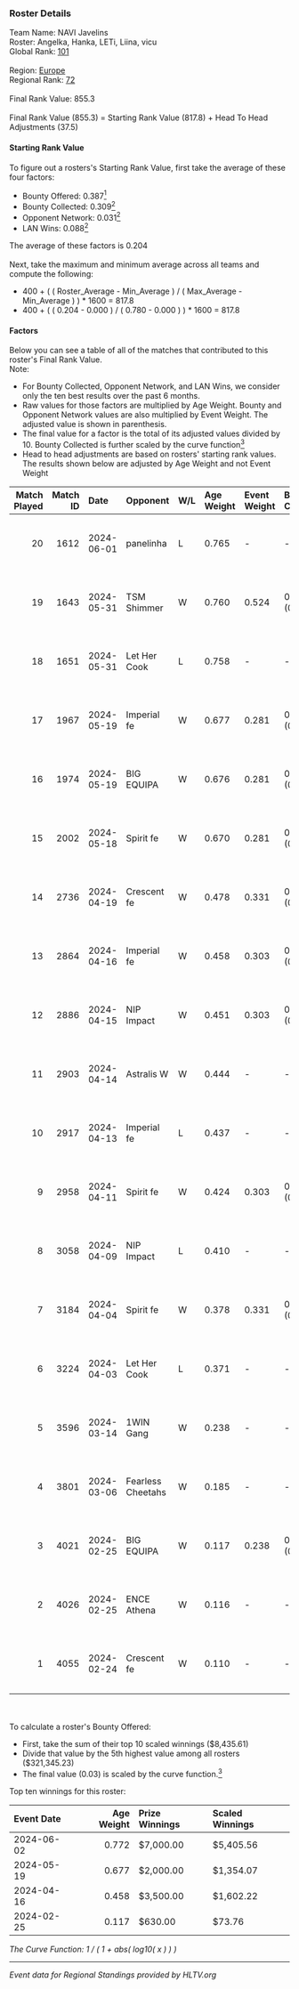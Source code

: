 ### Roster Details<br />
Team Name: NAVI Javelins<br />
Roster: Angelka, Hanka, LETi, Liina, vicu<br />
Global Rank: [101](../standings_global.md)<br />
<br />
Region: [Europe]( ../standings_europe.md)<br />
Regional Rank: [72]( ../standings_europe.md)<br />
<br />
Final Rank Value:  855.3<br />
<br />
Final Rank Value (855.3) = Starting Rank Value (817.8) + Head To Head Adjustments (37.5)<br />

#### Starting Rank Value<br />
To figure out a rosters's Starting Rank Value, first take the average of these four factors:<br />
- Bounty Offered: 0.387[<sup>1</sup>](#table2)
- Bounty Collected: 0.309[<sup>2</sup>](#table1)
- Opponent Network: 0.031[<sup>2</sup>](#table1)
- LAN Wins: 0.088[<sup>2</sup>](#table1)

The average of these factors is 0.204<br />
<br />
Next, take the maximum and minimum average across all teams and compute the following:<br />
- 400 + ( ( Roster_Average - Min_Average ) / ( Max_Average - Min_Average ) ) * 1600 = 817.8
- 400 + ( ( 0.204 - 0.000 ) / ( 0.780 - 0.000 ) ) * 1600 = 817.8


#### Factors<br />
Below you can see a table of all of the matches that contributed to this roster's Final Rank Value.<br />
Note:<br />

- For Bounty Collected, Opponent Network, and LAN Wins, we consider only the ten best results over the past 6 months.
- Raw values for those factors are multiplied by Age Weight. Bounty and Opponent Network values are also multiplied by Event Weight. The adjusted value is shown in parenthesis.
- The final value for a factor is the total of its adjusted values divided by 10. Bounty Collected is further scaled by the curve function[<sup>3</sup>](#curveFunction)
- Head to head adjustments are based on rosters' starting rank values. The results shown below are adjusted by Age Weight and not Event Weight
<span id="table1"></span><br />


| Match Played | Match ID | Date       | Opponent          | W/L | Age Weight | Event Weight | Bounty Collected | Opponent Network | LAN Wins  | H2H Adj. | Roster                            |
| -: | -: | :- | :- | :- | :- | :- | :- | :- | :- | -: | :- |
|           20 |     1612 | 2024-06-01 | panelinha         | L   | 0.765      | -            | -                | -                | -         |   -12.05 | Angelka, Hanka, LETi, Liina, vicu |
|           19 |     1643 | 2024-05-31 | TSM Shimmer       | W   | 0.760      | 0.524        | 0.020 (0.008)    | 0.195 (0.078)    | 1 (0.760) |     7.53 | Angelka, Hanka, LETi, Liina, vicu |
|           18 |     1651 | 2024-05-31 | Let Her Cook      | L   | 0.758      | -            | -                | -                | -         |   -10.49 | Angelka, Hanka, LETi, Liina, vicu |
|           17 |     1967 | 2024-05-19 | Imperial fe       | W   | 0.677      | 0.281        | 0.128 (0.024)    | 0.294 (0.056)    | 0 (0.000) |    15.73 | Angelka, Hanka, LETi, Liina, vicu |
|           16 |     1974 | 2024-05-19 | BIG EQUIPA        | W   | 0.676      | 0.281        | 0.017 (0.003)    | 0.146 (0.028)    | 0 (0.000) |     8.70 | Angelka, Hanka, LETi, Liina, vicu |
|           15 |     2002 | 2024-05-18 | Spirit fe         | W   | 0.670      | 0.281        | 0.005 (0.001)    | 0.139 (0.026)    | 0 (0.000) |     5.13 | Angelka, Hanka, LETi, Liina, vicu |
|           14 |     2736 | 2024-04-19 | Crescent fe       | W   | 0.478      | 0.331        | 0.005 (0.001)    | 0.076 (0.012)    | 0 (0.000) |     3.81 | Angelka, Hanka, LETi, Liina, vicu |
|           13 |     2864 | 2024-04-16 | Imperial fe       | W   | 0.458      | 0.303        | 0.128 (0.018)    | 0.294 (0.041)    | 0 (0.000) |    11.13 | Angelka, Hanka, LETi, Liina, vicu |
|           12 |     2886 | 2024-04-15 | NIP Impact        | W   | 0.451      | 0.303        | 0.005 (0.001)    | 0.225 (0.031)    | 0 (0.000) |     5.36 | Angelka, Hanka, LETi, Liina, vicu |
|           11 |     2903 | 2024-04-14 | Astralis W        | W   | 0.444      | -            | -                | -                | 0 (0.000) |     3.36 | Angelka, Hanka, LETi, Liina, vicu |
|           10 |     2917 | 2024-04-13 | Imperial fe       | L   | 0.437      | -            | -                | -                | -         |    -3.05 | Angelka, Hanka, LETi, Liina, vicu |
|            9 |     2958 | 2024-04-11 | Spirit fe         | W   | 0.424      | 0.303        | 0.005 (0.001)    | 0.139 (0.018)    | 0 (0.000) |     3.83 | Angelka, Hanka, LETi, Liina, vicu |
|            8 |     3058 | 2024-04-09 | NIP Impact        | L   | 0.410      | -            | -                | -                | -         |    -8.24 | Angelka, Hanka, LETi, Liina, vicu |
|            7 |     3184 | 2024-04-04 | Spirit fe         | W   | 0.378      | 0.331        | 0.005 (0.001)    | 0.139 (0.017)    | 0 (0.000) |     3.50 | Angelka, Hanka, LETi, Liina, vicu |
|            6 |     3224 | 2024-04-03 | Let Her Cook      | L   | 0.371      | -            | -                | -                | -         |    -4.26 | Angelka, Hanka, LETi, Liina, vicu |
|            5 |     3596 | 2024-03-14 | 1WIN Gang         | W   | 0.238      | -            | -                | -                | -         |     2.10 | Angelka, Hanka, LETi, Liina, vicu |
|            4 |     3801 | 2024-03-06 | Fearless Cheetahs | W   | 0.185      | -            | -                | -                | -         |     1.82 | Angelka, Hanka, LETi, Liina, vicu |
|            3 |     4021 | 2024-02-25 | BIG EQUIPA        | W   | 0.117      | 0.238        | 0.017 (0.000)    | 0.146 (0.004)    | -         |     1.59 | Angelka, Hanka, LETi, Liina, vicu |
|            2 |     4026 | 2024-02-25 | ENCE Athena       | W   | 0.116      | -            | -                | -                | -         |     0.99 | Angelka, Hanka, LETi, Liina, vicu |
|            1 |     4055 | 2024-02-24 | Crescent fe       | W   | 0.110      | -            | -                | -                | -         |     1.04 | Angelka, Hanka, LETi, Liina, vicu |

<br />
<span id="table2"></span><br />
To calculate a roster's Bounty Offered:<br />

- First, take the sum of their top 10 scaled winnings ($8,435.61)
- Divide that value by the 5th highest value among all rosters ($321,345.23)
- The final value (0.03) is scaled by the curve function.[<sup>3</sup>](#curveFunction)

Top ten winnings for this roster:<br />

| Event Date | Age Weight | Prize Winnings | Scaled Winnings |
| :- | -: | :- | :- |
| 2024-06-02 |      0.772 | $7,000.00      | $5,405.56       |
| 2024-05-19 |      0.677 | $2,000.00      | $1,354.07       |
| 2024-04-16 |      0.458 | $3,500.00      | $1,602.22       |
| 2024-02-25 |      0.117 | $630.00        | $73.76          |


<span id="curveFunction"></span>_The Curve Function: 1 / ( 1 + abs( log10( x ) ) )_<br />

---
_Event data for Regional Standings provided by HLTV.org_<br />
